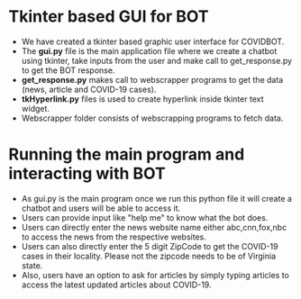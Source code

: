 # Tkinter based GUI for BOT

- We have created a tkinter based graphic user interface for COVIDBOT. 
- The **gui.py** file is the main application file where we create a chatbot using tkinter, take inputs from the user and make call to get_response.py to get the BOT response.
- **get_response.py** makes call to webscrapper programs to get the data (news, article and COVID-19 cases).
- **tkHyperlink.py** files is used to create hyperlink inside tkinter text widget.
- Webscrapper folder consists of webscrapping programs to fetch data.

# Running the main program and interacting with BOT

- As gui.py is the main program once we run this python file it will create a chatbot and users will be able to access it.
- Users can provide input like "help me" to know what the bot does.
- Users can directly enter the news website name either abc,cnn,fox,nbc to access the news from the respective websites.
- Users can also directly enter the 5 digit ZipCode to get the COVID-19 cases in their locality. Please not the zipcode needs to be of Virginia state.
- Also, users have an option to ask for articles by simply typing articles to access the latest updated articles about COVID-19.
